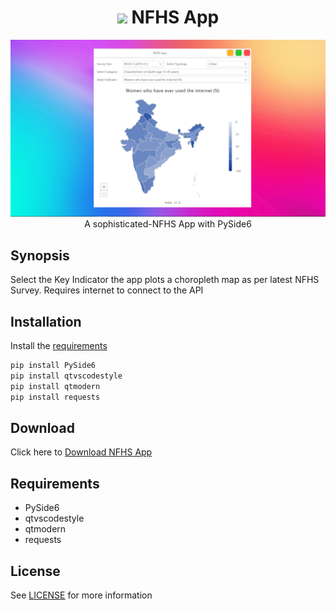 
<h1 align='center'> <img width=32 src='https://cdn.pixabay.com/photo/2017/05/15/23/33/family-icon-2316421_960_720.png'> NFHS App</h1>
<p align='center'>
    <img src='../../_img/nfhs_app.PNG'><br>
    A sophisticated-NFHS App with PySide6
</p>

## Synopsis

Select the Key Indicator the app plots a choropleth map as per latest NFHS Survey. Requires internet to connect to the API

## Installation

Install the [requirements](#requirements)
```bash
pip install PySide6
pip install qtvscodestyle
pip install qtmodern
pip install requests
```

## Download

Click here to [Download NFHS App](https://downgit.github.io/#/home?url=https://github.com/besnoi/pyapps/tree/main/src/NFHS%20App)

## Requirements
- PySide6
- qtvscodestyle
- qtmodern
- requests

## License

See [LICENSE](https://github.com/besnoi/pyApps/blob/main/LICENSE) for more information
